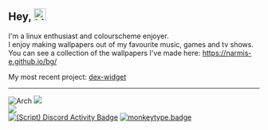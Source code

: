 ## Hey, <img src="https://user-images.githubusercontent.com/1303154/88677602-1635ba80-d120-11ea-84d8-d263ba5fc3c0.gif" width="24px" alt="hi">
I'm a linux enthusiast and colourscheme enjoyer. \
I enjoy making wallpapers out of my favourite music, games and tv shows. \
You can see a collection of the wallpapers I've made here: https://narmis-e.github.io/bg/

My most recent project: [dex-widget](https://github.com/narmis-e/dex-widget)

<hr>

![Arch](https://img.shields.io/badge/Arch%20Linux-0B9CFF?logo=arch-linux&logoColor=fff&style=flat)
![](https://custom-icon-badges.demolab.com/badge/niri-5B5B5B.svg?logo=niri-dark) \
![](https://img.shields.io/date/1712525070.svg?label=last%20distrohop&colorB=green) \
[![(Script) Discord Activity Badge](https://badgen.net/badge/Currently%20Playing/Medal%2C%20Editing%20%26%20sharing%20Lethal%20Company%2C%202%20minutes%20elapsed.?color=edca00&labelColor=df1473&icon=discord)](https://github.com/Narmis-E/narmis-e)
[![monkeytype.badge]](https://monkeytype.com/)

[monkeytype.badge]: https://img.shields.io/endpoint?style=flat&url=https%3A%2F%2Fmonkeytype-badge-vhd5lan7mmhz.runkit.sh%3Fmessage%3D106wpm%26label%3Dmonkeytype%26logoVariant%3Done
